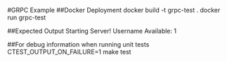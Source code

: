 #GRPC Example
##Docker Deployment
docker build -t grpc-test .
docker run grpc-test

##Expected Output
Starting Server!
Username Available: 1

##For debug information when running unit tests
CTEST_OUTPUT_ON_FAILURE=1 make test
